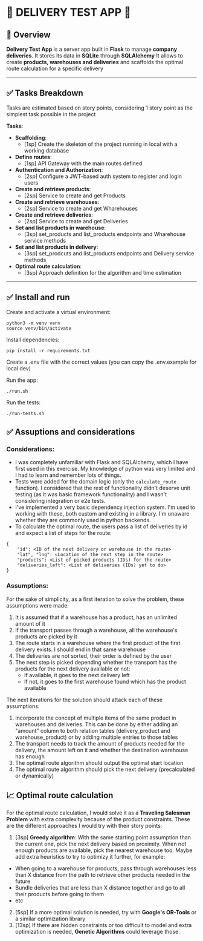 # 🚀 **DELIVERY TEST APP** 🚀

## 🌟 **Overview**

**Delivery Test App** is a server app built in **Flask** to manage **company deliveries**. It stores its data in **SQLite** through **SQLAlchemy**
It allows to create **products, warehouses and deliveries** and scaffolds the optimal route calculation for a specific delivery

---

## ✅ **Tasks Breakdown**

Tasks are estimated based on story points, considering 1 story point as the simplest task possible in the project

**Tasks**:

- **Scaffolding**:
  - [1sp] Create the skeleton of the project running in local with a working database
- **Define routes**:
  - [1sp] API Gateway with the main routes defined
- **Authentication and Authorization**:
  - [2sp] Configure a JWT-based auth system to register and login users
- **Create and retrieve products**:
  - [2sp] Service to create and get Products
- **Create and retrieve warehouses**:
  - [2sp] Service to create and get Wharehouses
- **Create and retrieve deliveries**:
  - [2sp] Service to create and get Deliveries
- **Set and list products in warehouse**:
  - [3sp] set_products and list_products endpoints and Wharehouse service methods
- **Set and list products in delivery**:
  - [3sp] set_prodcuts and list_products endpoints and Delivery service methods
- **Optimal route calculation**:
  - [3sp] Approach definition for the algorithm and time estimation

---

## ✅ **Install and run**

Create and activate a virtual environment:

```console
python3 -m venv venv
source venv/bin/activate
```

Install dependencies:

```console
pip install -r requirements.txt
```

Create a .env file with the correct values (you can copy the .env.example for local dev)

Run the app:

```console
./run.sh
```

Run the tests:

```console
./run-tests.sh
```

## ✅ **Assuptions and considerations**

### Considerations:

- I was completely unfamiliar with Flask and SQLAlchemy, which I have first used in this exercise. My knowledge of python was very limited and I had to learn and remember lots of things.
- Tests were added for the domain logic (only the `calculate_route` function). I considered that the rest of functionality didn't deserve unit testing (as it was basic framework functionality) and I wasn't considering integration or e2e tests.
- I've implemented a very basic dependency injection system. I'm used to working with these, both custom and existing in a library. I'm unaware whether they are commonly used in python backends.
- To calculate the optimal route, the users pass a list of deliveries by id and expect a list of steps for the route:

```
{
    "id": <ID of the next delivery or warehouse in the route>
    "lat", "lng": <Location of the next step in the route>
    "products": <List of picked products (IDs) for the route>
    "deliveries_left": <List of deliveries (IDs) yet to do>
}
```

### Assumptions:

For the sake of simplicity, as a first iteration to solve the problem, these assumptions were made:

1. It is assumed that if a warehouse has a product, has an unlimited amount of it
2. If the transport passes through a warehouse, all the warehouse's products are picked by it
3. The route starts in a warehouse where the first product of the first delivery exists. I should end in that same warehouse
4. The deliveries are not sorted, their order is defined by the user
5. The next step is picked depending whether the transport has the products for the next delivery available or not:
   - If available, it goes to the next delivery left
   - If not, it goes to the first warehouse found which has the product available

The next iterations for the solution should attack each of these assumptions:

1. Incorporate the concept of multiple items of the same product in warehouses and deliveries.
   This can be done by either adding an "amount" column to both relation tables (delivery_product and warehouse_product) or by adding multiple entries to those tables
2. The transport needs to track the amount of products needed for the delivery, the amount left on it and whether the destination warehouse has enough
3. The optimal route algorithm should output the optimal start location
4. The optimal route algorithm should pick the next delivery (precalculated or dynamically)

## 📈 **Optimal route calculation**

For the optimal route calculation, I would solve it as a **Traveling Salesman Problem** with extra complexity because of the product constraints. These are the different approaches I would try with their story points:

1. [3sp] **Greedy algorithm**: With the same starting point assumption than the current one, pick the next delivery based on proximity. When not enough products are available, pick the nearest warehouse too. Maybe add extra heuristics to try to optimizy it further, for example:
  - When going to a warehouse for products, pass through warehouses less than X distance from the path to retrieve other products needed in the future
  - Bundle deliveries that are less than X distance together and go to all their products before going to them
  - etc
2. [5sp] If a more optimal solution is needed, try with **Google's OR-Tools** or a similar optimization library
3. [13sp] If there are hidden constraints or too difficult to model and extra optimization is needed, **Genetic Algorithms** could leverage those.
